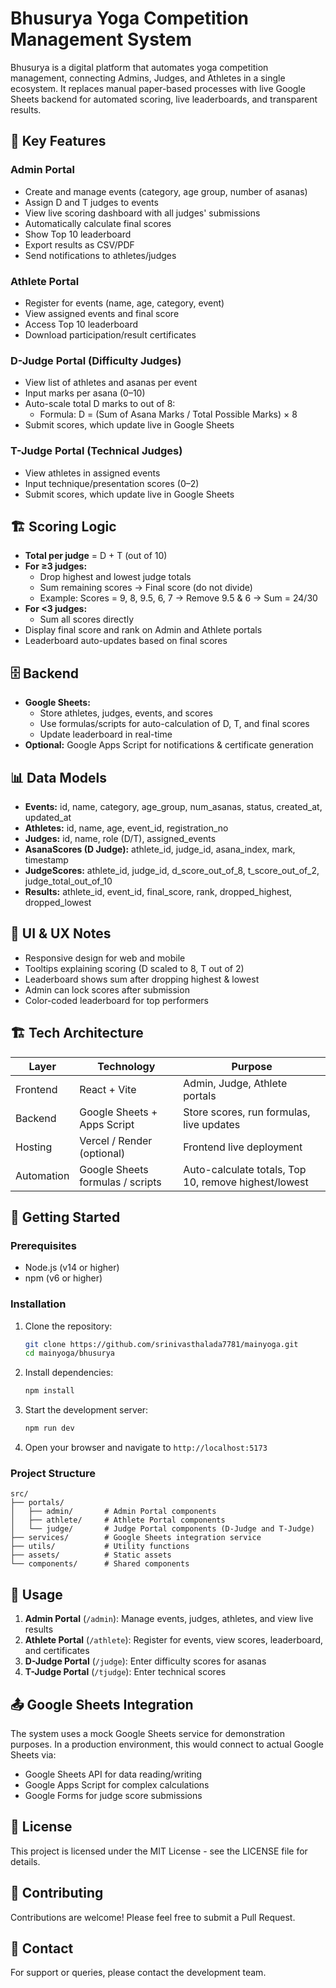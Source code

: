 # Bhusurya Yoga Competition Management System

Bhusurya is a digital platform that automates yoga competition management, connecting Admins, Judges, and Athletes in a single ecosystem. It replaces manual paper-based processes with live Google Sheets backend for automated scoring, live leaderboards, and transparent results.

## 🌟 Key Features

### Admin Portal
- Create and manage events (category, age group, number of asanas)
- Assign D and T judges to events
- View live scoring dashboard with all judges' submissions
- Automatically calculate final scores
- Show Top 10 leaderboard
- Export results as CSV/PDF
- Send notifications to athletes/judges

### Athlete Portal
- Register for events (name, age, category, event)
- View assigned events and final score
- Access Top 10 leaderboard
- Download participation/result certificates

### D-Judge Portal (Difficulty Judges)
- View list of athletes and asanas per event
- Input marks per asana (0–10)
- Auto-scale total D marks to out of 8:
  - Formula: D = (Sum of Asana Marks / Total Possible Marks) × 8
- Submit scores, which update live in Google Sheets

### T-Judge Portal (Technical Judges)
- View athletes in assigned events
- Input technique/presentation scores (0–2)
- Submit scores, which update live in Google Sheets

## 🏗️ Scoring Logic

- **Total per judge** = D + T (out of 10)
- **For ≥3 judges:**
  - Drop highest and lowest judge totals
  - Sum remaining scores → Final score (do not divide)
  - Example: Scores = 9, 8, 9.5, 6, 7 → Remove 9.5 & 6 → Sum = 24/30
- **For <3 judges:**
  - Sum all scores directly
- Display final score and rank on Admin and Athlete portals
- Leaderboard auto-updates based on final scores

## 🗄️ Backend

- **Google Sheets:**
  - Store athletes, judges, events, and scores
  - Use formulas/scripts for auto-calculation of D, T, and final scores
  - Update leaderboard in real-time
- **Optional:** Google Apps Script for notifications & certificate generation

## 📊 Data Models

- **Events:** id, name, category, age_group, num_asanas, status, created_at, updated_at
- **Athletes:** id, name, age, event_id, registration_no
- **Judges:** id, name, role (D/T), assigned_events
- **AsanaScores (D Judge):** athlete_id, judge_id, asana_index, mark, timestamp
- **JudgeScores:** athlete_id, judge_id, d_score_out_of_8, t_score_out_of_2, judge_total_out_of_10
- **Results:** athlete_id, event_id, final_score, rank, dropped_highest, dropped_lowest

## 🎨 UI & UX Notes

- Responsive design for web and mobile
- Tooltips explaining scoring (D scaled to 8, T out of 2)
- Leaderboard shows sum after dropping highest & lowest
- Admin can lock scores after submission
- Color-coded leaderboard for top performers

## 🏗️ Tech Architecture

| Layer      | Technology                       | Purpose                                              |
| ---------- | -------------------------------- | ---------------------------------------------------- |
| Frontend   | React + Vite                     | Admin, Judge, Athlete portals                        |
| Backend    | Google Sheets + Apps Script      | Store scores, run formulas, live updates             |
| Hosting    | Vercel / Render (optional)       | Frontend live deployment                             |
| Automation | Google Sheets formulas / scripts | Auto-calculate totals, Top 10, remove highest/lowest |

## 🚀 Getting Started

### Prerequisites
- Node.js (v14 or higher)
- npm (v6 or higher)

### Installation

1. Clone the repository:
   ```bash
   git clone https://github.com/srinivasthalada7781/mainyoga.git
   cd mainyoga/bhusurya
   ```

2. Install dependencies:
   ```bash
   npm install
   ```

3. Start the development server:
   ```bash
   npm run dev
   ```

4. Open your browser and navigate to `http://localhost:5173`

### Project Structure
```
src/
├── portals/
│   ├── admin/       # Admin Portal components
│   ├── athlete/     # Athlete Portal components
│   └── judge/       # Judge Portal components (D-Judge and T-Judge)
├── services/        # Google Sheets integration service
├── utils/           # Utility functions
├── assets/          # Static assets
└── components/      # Shared components
```

## 🎯 Usage

1. **Admin Portal** (`/admin`): Manage events, judges, athletes, and view live results
2. **Athlete Portal** (`/athlete`): Register for events, view scores, leaderboard, and certificates
3. **D-Judge Portal** (`/judge`): Enter difficulty scores for asanas
4. **T-Judge Portal** (`/tjudge`): Enter technical scores

## 📤 Google Sheets Integration

The system uses a mock Google Sheets service for demonstration purposes. In a production environment, this would connect to actual Google Sheets via:
- Google Sheets API for data reading/writing
- Google Apps Script for complex calculations
- Google Forms for judge score submissions

## 📄 License

This project is licensed under the MIT License - see the LICENSE file for details.

## 🤝 Contributing

Contributions are welcome! Please feel free to submit a Pull Request.

## 📧 Contact

For support or queries, please contact the development team.